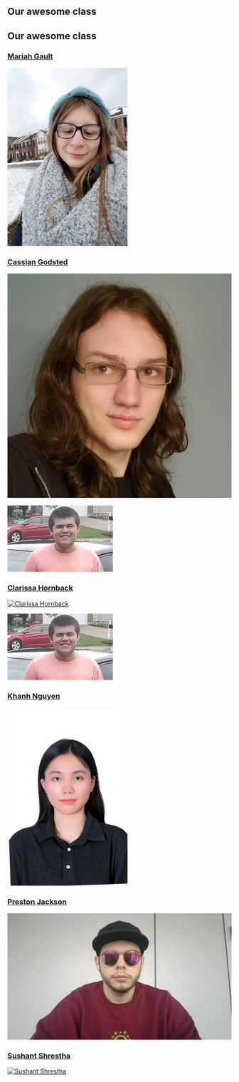 Our awesome class
-----------------
## Our awesome class
### [Mariah Gault](https://github.com/NicholasCaporusso/NKU-ASE220-assignment-01/blob/2024-spring/students/Mariah_Gault.md)

<a href="https://github.com/NicholasCaporusso/NKU-ASE220-assignment-01/blob/2024-spring/students/Mariah_Gault.jpg?raw=true">
  <img src="https://github.com/NicholasCaporusso/NKU-ASE220-assignment-01/blob/2024-spring/students/Mariah_Gault.jpg?raw=true" width="270" height="400" alt="Mariah Gault">
</a>

### [Cassian Godsted](https://github.com/NicholasCaporusso/NKU-ASE220-assignment-01/blob/2024-spring/students/Cassian_Godsted.md)

[![Cassian Godsted](https://github.com/NicholasCaporusso/NKU-ASE220-assignment-01/blob/2024-spring/students/Cassian_Godsted.jpeg?raw=true)](https://github.com/NicholasCaporusso/NKU-ASE220-assignment-01/blob/2024-spring/students/Cassian_Godsted.jpeg?raw=true)

[![Jacob Nelson](https://github.com/NicholasCaporusso/NKU-ASE220-assignment-01/blob/2024-spring/students/Jacob_Nelson.png)](https://github.com/NicholasCaporusso/NKU-ASE220-assignment-01/blob/2024-spring/students/Jacob_Nelson.png)

### [Clarissa Hornback](https://github.com/NicholasCaporusso/NKU-ASE220-assignment-01/blob/2024-spring/students/clarissa_hornback.md)
[![Clarissa Hornback](https://github.com/NicholasCaporusso/NKU-ASE220-assignment-01/blob/2024-spring/students/clarissa_hornback.jpeg)](https://github.com/NicholasCaporusso/NKU-ASE220-assignment-01/blob/2024-spring/students/clarissa_hornback.jpeg)


[![Jacob Nelson](https://github.com/NicholasCaporusso/NKU-ASE220-assignment-01/blob/2024-spring/students/Jacob_Nelson.png)](https://github.com/NicholasCaporusso/NKU-ASE220-assignment-01/blob/2024-spring/students/Jacob_Nelson.png)

### [Khanh Nguyen](https://github.com/NicholasCaporusso/NKU-ASE220-assignment-01/blob/2024-spring/students/Khanh_Nguyen.md)

<a href="https://github.com/NicholasCaporusso/NKU-ASE220-assignment-01/blob/2024-spring/students/Khanh_Nguyen.png">
  <img src="https://github.com/NicholasCaporusso/NKU-ASE220-assignment-01/blob/2024-spring/students/Khanh_Nguyen.png" width="270" height="400" alt="Khanh Nguyen">
</a>


### [Preston Jackson](https://github.com/NicholasCaporusso/NKU-ASE220-assignment-01/blob/2024-spring/students/Preston_Jackson.md)

[![Preston Jackson](https://github.com/NicholasCaporusso/NKU-ASE220-assignment-01/blob/2024-spring/students/Preston_Jackson.jpg)](https://github.com/NicholasCaporusso/NKU-ASE220-assignment-01/blob/2024-spring/students/Preston_Jackson.jpg)

### [Sushant Shrestha](https://github.com/NicholasCaporusso/NKU-ASE220-assignment-01/blob/2024-spring/students/Sushant_Shrestha.md)

[![Sushant Shrestha](https://github.com/NicholasCaporusso/NKU-ASE220-assignment-01/blob/2024-spring/students/Sushant_Shrestha.jpeg?raw=true)](https://github.com/NicholasCaporusso/NKU-ASE220-assignment-01/blob/2024-spring/students/Sushant_Shrestha.jpeg?raw=true)
